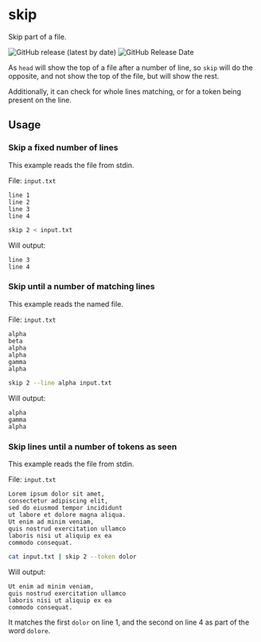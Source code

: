 # skip

Skip part of a file.

![GitHub release (latest by date)](
https://img.shields.io/github/v/release/kemitix/skip?style=for-the-badge)
![GitHub Release Date](
https://img.shields.io/github/release-date/kemitix/skip?style=for-the-badge)

As `head` will show the top of a file after a number of line,
 so `skip` will do the opposite, and not show the top of the file,
 but will show the rest.

Additionally, it can check for whole lines matching,
 or for a token being present on the line.

## Usage

### Skip a fixed number of lines

This example reads the file from stdin.

File: `input.txt`

```text
line 1
line 2
line 3
line 4
```

```bash
skip 2 < input.txt
```

Will output:

```text
line 3
line 4
```

### Skip until a number of matching lines

This example reads the named file.

File: `input.txt`

```text
alpha
beta
alpha
alpha
gamma
alpha
```

```bash
skip 2 --line alpha input.txt
```

Will output:

```text
alpha
gamma
alpha
```

### Skip lines until a number of tokens as seen

This example reads the file from stdin.

File: `input.txt`

```text
Lorem ipsum dolor sit amet, 
consectetur adipiscing elit, 
sed do eiusmod tempor incididunt 
ut labore et dolore magna aliqua. 
Ut enim ad minim veniam, 
quis nostrud exercitation ullamco 
laboris nisi ut aliquip ex ea 
commodo consequat. 
```

```bash
cat input.txt | skip 2 --token dolor
```

Will output:

```text
Ut enim ad minim veniam, 
quis nostrud exercitation ullamco 
laboris nisi ut aliquip ex ea 
commodo consequat. 
```

It matches the first `dolor` on line 1,
 and the second on line 4 as part of the word `dolore`.
